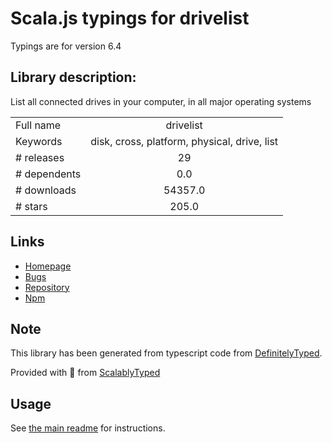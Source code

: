
# Scala.js typings for drivelist

Typings are for version 6.4

## Library description:
List all connected drives in your computer, in all major operating systems

|                    |                 |
| ------------------ | :-------------: |
| Full name          | drivelist |
| Keywords           | disk, cross, platform, physical, drive, list |
| # releases         | 29 |
| # dependents       | 0.0 |
| # downloads        | 54357.0 |
| # stars            | 205.0 |

## Links
- [Homepage](https://github.com/balena-io-modules/drivelist)
- [Bugs](https://github.com/balena-io-modules/drivelist/issues)
- [Repository](https://github.com/balena-io-modules/drivelist)
- [Npm](https://www.npmjs.com/package/drivelist)
    


## Note
This library has been generated from typescript code from [DefinitelyTyped](https://definitelytyped.org).

Provided with :purple_heart: from [ScalablyTyped](https://github.com/oyvindberg/ScalablyTyped)

## Usage
See [the main readme](../../readme.md) for instructions.


